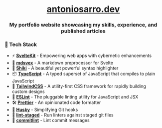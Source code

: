 <div align="center">
  <h1><a href="https://antoniosarro.dev" target="_blank">antoniosarro.dev</a></h1>
  <h3>
    My portfolio website showcasing my skills, experience, and published articles
  </h3>
</div>

### 👾 Tech Stack

- ⚡ **[SvelteKit](https://kit.svelte.dev/)** - Empowering web apps with cybernetic enhancements
- 📝 **[mdsvex](https://mdsvex.pngwn.io/)** - A markdown preprocessor for Svelte
- 🎨 **[Shiki](https://shiki.matsu.io/)** - A beautiful yet powerful syntax highlighter
- 📦 **[TypeScript](https://www.typescriptlang.org/)** - A typed superset of JavaScript that compiles to plain JavaScript
- 🎨 **[TailwindCSS](https://tailwindcss.com/)** - A utility-first CSS framework for rapidly building custom designs
- 📝 **[ESLint](https://eslint.org/)** - The pluggable linting utility for JavaScript and JSX
- 🛠 **[Prettier](https://prettier.io/)** - An opinionated code formatter
- 🐶 **[Husky](https://typicode.github.io/husky/#/)** - Simplifying Git hooks
- 🚫 **[lint-staged](https://github.com/okonet/lint-staged)** - Run linters against staged git files
- 📄 **[commitlint](https://commitlint.js.org/#/)** - Lint commit messages